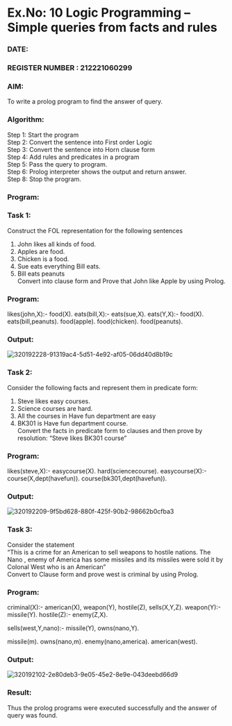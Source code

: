 # Ex.No: 10  Logic Programming –  Simple queries from facts and rules
### DATE:                                                                            
### REGISTER NUMBER : 212221060299
### AIM: 
To write a prolog program to find the answer of query. 
###  Algorithm:
 Step 1: Start the program <br> 
 Step 2: Convert the sentence into First order Logic  <br> 
 Step 3:  Convert the sentence into Horn clause form  <br> 
 Step 4: Add rules and predicates in a program   <br> 
 Step 5:  Pass the query to program. <br> 
 Step 6: Prolog interpreter shows the output and return answer. <br> 
 Step 8:  Stop the program.
### Program:
### Task 1:
Construct the FOL representation for the following sentences <br> 
1.	John likes all kinds of food.  <br> 
2.	Apples are food.  <br> 
3.	Chicken is a food.  <br> 
4.	Sue eats everything Bill eats. <br> 
5.	 Bill eats peanuts  <br> 
   Convert into clause form and Prove that John like Apple by using Prolog. <br> 
### Program: 
likes(john,X):- food(X). eats(bill,X):- eats(sue,X). eats(Y,X):- food(X). eats(bill,peanuts). food(apple). food(chicken). food(peanuts).


### Output:

![320192228-91319ac4-5d51-4e92-af05-06dd40d8b19c](https://github.com/Koravarunkumar/AI_Lab_2023-24/assets/164622370/069d390f-cc2a-4eb0-ae12-834ed32bf4df)


### Task 2:
Consider the following facts and represent them in predicate form: <br>              
1.	Steve likes easy courses. <br> 
2.	Science courses are hard. <br> 
3. All the courses in Have fun department are easy <br> 
4. BK301 is Have fun department course.<br> 
Convert the facts in predicate form to clauses and then prove by resolution: “Steve likes BK301 course”<br> 

### Program:
likes(steve,X):- easycourse(X). hard(sciencecourse). easycourse(X):- course(X,dept(havefun)). course(bk301,dept(havefun)).


### Output:

![320192209-9f5bd628-880f-425f-90b2-98662b0cfba3](https://github.com/Koravarunkumar/AI_Lab_2023-24/assets/164622370/5a2a5bc7-43b6-4a19-a0ac-ac8f32d9675f)


### Task 3:
Consider the statement <br> 
“This is a crime for an American to sell weapons to hostile nations. The Nano , enemy of America has some missiles and its missiles were sold it by Colonal West who is an American” <br> 
Convert to Clause form and prove west is criminal by using Prolog.<br> 
### Program:
criminal(X):- american(X), weapon(Y), hostile(Z), sells(X,Y,Z). weapon(Y):- missile(Y). hostile(Z):- enemy(Z,X).

sells(west,Y,nano):- missile(Y), owns(nano,Y).

missile(m). owns(nano,m). enemy(nano,america). american(west).


### Output:

![320192102-2e80deb3-9e05-45e2-8e9e-043deebd66d9](https://github.com/Koravarunkumar/AI_Lab_2023-24/assets/164622370/f093542a-d1f3-41e9-be28-c369f7fd1495)


### Result:
Thus the prolog programs were executed successfully and the answer of query was found.
